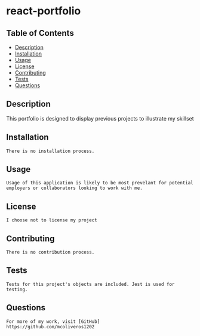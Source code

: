 # react-portfolio

## Table of Contents
  - [Description](#description)
  - [Installation](#installation)
  - [Usage](#usage)
  - [License](#license)
  - [Contributing](#how-to-contribute)
  - [Tests](#testing)
  - [Questions](#questions)

  ## Description
   This portfolio is designed to display previous projects to illustrate my skillset

  ## Installation
    There is no installation process.

  ## Usage
    Usage of this application is likely to be most prevelant for potential employers or collaborators looking to work with me.

  ## License
    I choose not to license my project 
    
    
  ## Contributing
    There is no contribution process.

  ## Tests
    Tests for this project's objects are included. Jest is used for testing.

  ## Questions

    For more of my work, visit [GitHub] 
    https://github.com/mcoliveros1202